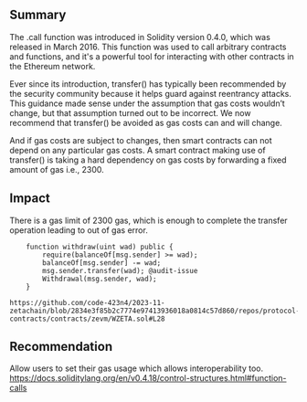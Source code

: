 ## Summary 
The .call function was introduced in Solidity version 0.4.0, which was released in March 2016. This function was used to call arbitrary contracts and functions, and it's a powerful tool for interacting with other contracts in the Ethereum network.

Ever since its introduction, transfer() has typically been recommended by the security community because it helps guard against reentrancy attacks. This guidance made sense under the assumption that gas costs wouldn’t change, but that assumption turned out to be incorrect. We now recommend that transfer() be avoided as gas costs can and will change.

And if gas costs are subject to changes, then smart contracts can not depend on any particular gas costs. A smart contract making use of transfer() is taking a hard dependency on gas costs by forwarding a fixed amount of gas i.e., 2300.

## Impact
There is a gas limit of 2300 gas, which is enough to complete the transfer operation leading to out of gas error.
```
    function withdraw(uint wad) public {
        require(balanceOf[msg.sender] >= wad);
        balanceOf[msg.sender] -= wad;
        msg.sender.transfer(wad); @audit-issue 
        Withdrawal(msg.sender, wad);
    }

https://github.com/code-423n4/2023-11-zetachain/blob/2834e3f85b2c7774e97413936018a0814c57d860/repos/protocol-contracts/contracts/zevm/WZETA.sol#L28
```
## Recommendation
Allow users to set their gas usage which allows interoperability too.
https://docs.soliditylang.org/en/v0.4.18/control-structures.html#function-calls
